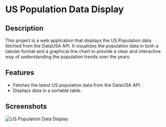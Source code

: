 # US Population Data Display

## Description
This project is a web application that displays the US Population data fetched from the DataUSA API. It visualizes the population data in both a tabular format and a graphical line chart to provide a clear and interactive way of understanding the population trends over the years.

## Features
- Fetches the latest US population data from the DataUSA API.
- Displays data in a sortable table.
## Screenshots
![US Population Data Display](screenshots/screenshot.png)
